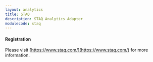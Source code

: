 ```yaml
---
layout: analytics
title: STAQ
description: STAQ Analytics Adapter
modulecode: staq
---
```


#### Registration

Please visit [https://www.staq.com/](https://www.staq.com/) for more information.
